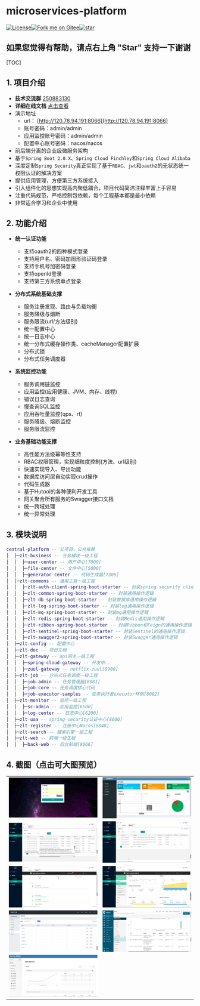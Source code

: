 # microservices-platform

[![License](https://img.shields.io/badge/license-Apache%202-4EB1BA.svg)](https://www.apache.org/licenses/LICENSE-2.0.html)<a href='https://gitee.com/zlt2000/microservices-platform'><img src='https://gitee.com/zlt2000/microservices-platform/widgets/widget_4.svg' alt='Fork me on Gitee'></img></a><a href='https://gitee.com/zlt2000/microservices-platform/stargazers'><img src='https://gitee.com/zlt2000/microservices-platform/badge/star.svg?theme=dark' alt='star'></img></a>

## 如果您觉得有帮助，请点右上角 "Star" 支持一下谢谢

[TOC]

## 1. 项目介绍

* **技术交流群** [250883130](http://shang.qq.com/wpa/qunwpa?idkey=17544199255998bda0d938fb72b08d076c40c52c9904520b76eb5eb0585da71e) 
* **详细在线文档** [点击查看](https://www.kancloud.cn/zlt2000/microservices-platform/919413)
* 演示地址
  * url： [http://120.78.94.191:8066](http://120.78.94.191:8066)
  * 账号密码：admin/admin
  * 应用监控账号密码：admin/admin
  * 配置中心账号密码：nacos/nacos
* 前后端分离的企业级微服务架构
* 基于`Spring Boot 2.0.X`、`Spring Cloud Finchley`和`Spring Cloud Alibaba`
* 深度定制`Spring Security`真正实现了基于`RBAC`、`jwt`和`oauth2`的无状态统一权限认证的解决方案
* 提供应用管理，方便第三方系统接入
* 引入组件化的思想实现高内聚低耦合，项目代码简洁注释丰富上手容易
* 注重代码规范，严格控制包依赖，每个工程基本都是最小依赖
* 非常适合学习和企业中使用

## 2. 功能介绍

* **统一认证功能**
  * 支持oauth2的四种模式登录
  * 支持用户名、密码加图形验证码登录
  * 支持手机号加密码登录
  * 支持openId登录
  * 支持第三方系统单点登录

* **分布式系统基础支撑**
  * 服务注册发现、路由与负载均衡
  * 服务降级与熔断
  * 服务限流(url/方法级别)
  * 统一配置中心
  * 统一日志中心
  * 统一分布式缓存操作类、cacheManager配置扩展
  * 分布式锁
  * 分布式任务调度器
* **系统监控功能**
  * 服务调用链监控
  * 应用监控(应用健康、JVM、内存、线程)
  * 错误日志查询
  * 慢查询SQL监控
  * 应用吞吐量监控(qps、rt)
  * 服务降级、熔断监控
  * 服务限流监控
* **业务基础功能支撑**
  * 高性能方法级幂等性支持
  * RBAC权限管理，实现细粒度控制(方法、url级别)
  * 快速实现导入、导出功能
  * 数据库访问层自动实现crud操作
  * 代码生成器
  * 基于Hutool的各种便利开发工具
  * 网关聚合所有服务的Swagger接口文档
  * 统一跨域处理
  * 统一异常处理

## 3. 模块说明

```lua
central-platform -- 父项目，公共依赖
│  ├─zlt-business -- 业务模块一级工程
│  │  ├─user-center -- 用户中心[7000]
│  │  ├─file-center -- 文件中心[5000]
│  │  ├─generator-center -- 代码生成器[7300]
│  │─zlt-commons -- 通用工具一级工程
│  │  ├─zlt-auth-client-spring-boot-starter -- 封装spring security client端的通用操作逻辑
│  │  ├─zlt-common-spring-boot-starter -- 封装通用操作逻辑
│  │  ├─zlt-db-spring-boot-starter -- 封装数据库通用操作逻辑
│  │  ├─zlt-log-spring-boot-starter -- 封装log通用操作逻辑
│  │  ├─zlt-mq-spring-boot-starter -- 封装mq通用操作逻辑
│  │  ├─zlt-redis-spring-boot-starter -- 封装Redis通用操作逻辑
│  │  ├─zlt-ribbon-spring-boot-starter -- 封装Ribbon和Feign的通用操作逻辑
│  │  ├─zlt-sentinel-spring-boot-starter -- 封装Sentinel的通用操作逻辑
│  │  ├─zlt-swagger2-spring-boot-starter -- 封装Swagger通用操作逻辑
│  ├─zlt-config -- 配置中心
│  ├─zlt-doc -- 项目文档
│  ├─zlt-gateway -- api网关一级工程
│  │  ├─spring-cloud-gateway -- 开发中..
│  │  ├─zuul-gateway -- netflix-zuul[9900]
│  ├─zlt-job -- 分布式任务调度一级工程
│  │  ├─job-admin -- 任务管理器[8081]
│  │  ├─job-core -- 任务调度核心代码
│  │  ├─job-executor-samples -- 任务执行者executor样例[8082]
│  ├─zlt-monitor -- 监控一级工程
│  │  ├─sc-admin -- 应用监控[6500]
│  │  ├─log-center -- 日志中心[6200]
│  ├─zlt-uaa -- spring-security认证中心[8000]
│  ├─zlt-register -- 注册中心Nacos[8848]
│  ├─zlt-search -- 搜索引擎一级工程
│  ├─zlt-web -- 前端一级工程
│  │  ├─back-web -- 后台前端[8066]
```

## 4. 截图（点击可大图预览）

<table>
    <tr>
        <td><img src="zlt-doc/截屏/登录.png"/></td>
        <td><img src="zlt-doc/截屏/任务中心.png"/></td>
    </tr>
    <tr>
        <td><img src="zlt-doc/截屏/日志中心02.png"/></td>
        <td><img src="zlt-doc/截屏/慢查询sql.png"/></td>
    </tr>
    <tr>
        <td><img src="zlt-doc/截屏/应用监控01.png"/></td>
        <td><img src="zlt-doc/截屏/应用监控02.png"/></td>
    </tr>
    <tr>
        <td><img src="zlt-doc/截屏/nacos-discovery.png"/></td>
        <td><img src="zlt-doc/截屏/elk.png"/></td>
    </tr>
    <tr>
    	<td><img src="zlt-doc/截屏/应用吞吐量监控.png"/></td>
    </tr>
</table>